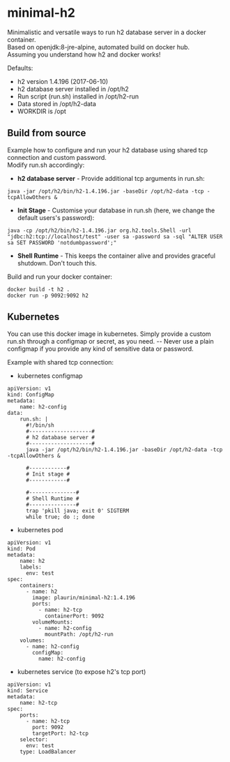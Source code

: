 # minimal-h2

Minimalistic and versatile ways to run h2 database server in a docker container.  
Based on openjdk:8-jre-alpine, automated build on docker hub.  
Assuming you understand how h2 and docker works!

Defaults:
* h2 version 1.4.196 (2017-06-10)
* h2 database server installed in /opt/h2
* Run script (run.sh) installed in /opt/h2-run
* Data stored in /opt/h2-data
* WORKDIR is /opt

## Build from source

Example how to configure and run your h2 database using shared tcp connection and custom password.  
Modify run.sh accordingly:  

* **h2 database server** - Provide additional tcp arguments in run.sh:  
```
java -jar /opt/h2/bin/h2-1.4.196.jar -baseDir /opt/h2-data -tcp -tcpAllowOthers &
```

* **Init Stage** - Customise your database in run.sh (here, we change the default users's password):
```
java -cp /opt/h2/bin/h2-1.4.196.jar org.h2.tools.Shell -url "jdbc:h2:tcp://localhost/test" -user sa -password sa -sql "ALTER USER sa SET PASSWORD 'notdumbpassword';"
```

* **Shell Runtime** - This keeps the container alive and provides graceful shutdown. Don't touch this.

Build and run your docker container:
```
docker build -t h2 .
docker run -p 9092:9092 h2
```

## Kubernetes

You can use this docker image in kubernetes. Simply provide a custom run.sh through a configmap or secret, as you need. -- Never use a plain configmap if you provide any kind of sensitive data or password.

Example with shared tcp connection:

* kubernetes configmap
```
apiVersion: v1
kind: ConfigMap
metadata:
    name: h2-config
data:
    run.sh: |
      #!/bin/sh
      #--------------------#
      # h2 database server #
      #--------------------#
      java -jar /opt/h2/bin/h2-1.4.196.jar -baseDir /opt/h2-data -tcp -tcpAllowOthers &

      #------------#
      # Init stage #
      #------------#

      #---------------#
      # Shell Runtime #
      #---------------#
      trap 'pkill java; exit 0' SIGTERM
      while true; do :; done
```

* kubernetes pod
```
apiVersion: v1
kind: Pod
metadata:
    name: h2
    labels:
      env: test
spec:
    containers:
      - name: h2
        image: plaurin/minimal-h2:1.4.196
        ports:
          - name: h2-tcp
            containerPort: 9092
        volumeMounts:
          - name: h2-config
            mountPath: /opt/h2-run
    volumes:
      - name: h2-config
        configMap:
          name: h2-config
```
* kubernetes service (to expose h2's tcp port)
```
apiVersion: v1
kind: Service
metadata:
    name: h2-tcp
spec:
    ports:
      - name: h2-tcp
        port: 9092
        targetPort: h2-tcp
    selector:
      env: test
    type: LoadBalancer
```
